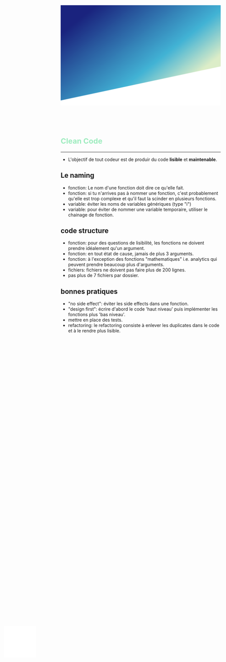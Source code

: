 <div style="margin-bottom: 140px;">
  <img src="/extra/background.png"/>
  <img src="/extra/logo.png" style="position: absolute;top: 50%;left: 50px;width: 100px;" />
  <h1 style="-webkit-print-color-adjust: exact;position: absolute;top: 40%;left: 50px;color: rgba(255, 255, 255, 1);"></h1>
</div>

<h1 style="margin-top:-50px; color:rgba(116, 228, 162, .7)"><small>Clean Code</small></h1>

---

* L'objectif de tout codeur est de produir du code **lisible** et **maintenable**.

## Le naming
* fonction: Le nom d'une fonction doit dire ce qu'elle fait.
* fonction: si tu n'arrives pas à nommer une fonction, c'est probablement qu'elle est trop complexe et qu'il faut la scinder en plusieurs fonctions. 
* variable: éviter les noms de variables génériques (type "i")
* variable: pour éviter de nommer une variable temporaire, utiliser le chainage de fonction.

## code structure
* fonction: pour des questions de lisibilité, les fonctions ne doivent prendre idéalement qu'un argument.
* fonction: en tout état de cause, jamais de plus 3 arguments.
* fonction: à l'exception des fonctions "mathematiques" i.e. analytics qui peuvent prendre beaucoup plus d'arguments.
* fichiers: fichiers ne doivent pas faire plus de 200 lignes.
* pas plus de 7 fichiers par dossier.

## bonnes pratiques
* "no side effect": éviter les side effects dans une fonction.
* "design first": écrire d'abord le code 'haut niveau' puis implémenter les fonctions plus 'bas niveau'.
* mettre en place des tests.
* refactoring: le refactoring consiste à enlever les duplicates dans le code et à le rendre plus lisible.

